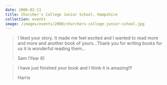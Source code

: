 ```yaml
---
date: 2008-02-11
title: Churcher's College Junior School, Hampshire
collection: events
image: /images/events/2008/churchers-college-junior-school.jpg
---
```


> I liked your story. It made me feel excited and I wanted to read more and more and another book of yours...Thank you for writing books for us it is wonderful reading them...
> 
> <footer>Sam (Year 6)</footer>

<span></span>

> I have just finished your book and I think it is amazing!!!
> 
> <footer>Harris</footer>
